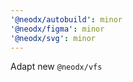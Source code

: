 ```yaml
---
'@neodx/autobuild': minor
'@neodx/figma': minor
'@neodx/svg': minor
---
```


Adapt new `@neodx/vfs`
